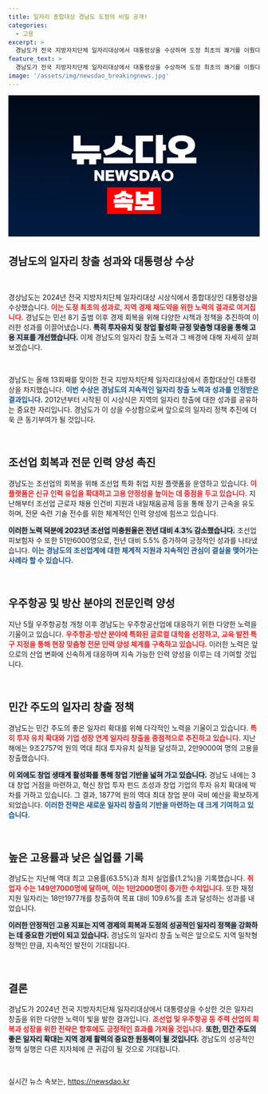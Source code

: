 ```yaml
---
title: 일자리 종합대상 경남도 도정의 비밀 공개!
categories:
  - 고용
excerpt: >
  경남도가 전국 지방자치단체 일자리대상에서 대통령상을 수상하며 도정 최초의 쾌거를 이뤘다! 핵심 전략으로 고용률 63.5%, 실업률 1.2%를 기록하며 경제 재도약을 성공적으로 이끌고 있다.
feature_text: >
  경남도가 전국 지방자치단체 일자리대상에서 대통령상을 수상하며 도정 최초의 쾌거를 이뤘다! 핵심 전략으로 고용률 63.5%, 실업률 1.2%를 기록하며 경제 재도약을 성공적으로 이끌고 있다.
image: '/assets/img/newsdao_breakingnews.jpg'
---
```


<p><img src="/assets/img/newsdao_breakingnews.jpg" alt="ranknews 속보" /></p>

<h2 data-ke-size="size26">경남도의 일자리 창출 성과와 대통령상 수상</h2>

<p data-ke-size="size16">&nbsp;</p>

<p>경상남도는 2024년 전국 지방자치단체 일자리대상 시상식에서 종합대상인 대통령상을 수상했습니다. <b><span style="color: #ee2323;">이는 도정 최초의 성과로, 지역 경제 재도약을 위한 노력의 결과로 여겨집니다.</span></b> 경남도는 민선 8기 출범 이후 경제 회복을 위해 다양한 시책과 정책을 추진하여 이러한 성과를 이끌어냈습니다. <b><span style="background-color: #21538527;">특히 투자유치 및 창업 활성화 규정 맞춤형 대응을 통해 고용 지표를 개선했습니다.</span></b> 이제 경남도의 일자리 창출 노력과 그 배경에 대해 자세히 살펴보겠습니다.</p>

<p data-ke-size="size16">&nbsp;</p>

<p>경남도는 올해 13회째를 맞이한 전국 지방자치단체 일자리대상에서 종합대상인 대통령상을 차지했습니다. <b><span style="color: #1a5490;">이번 수상은 경남도의 지속적인 일자리 창출 노력과 성과를 인정받은 결과입니다.</span></b> 2012년부터 시작된 이 시상식은 지역의 일자리 창출에 대한 성과를 공유하는 중요한 자리입니다. 경남도가 이 상을 수상함으로써 앞으로의 일자리 정책 추진에 더욱 큰 동기부여가 될 것입니다. </p>

<p data-ke-size="size16">&nbsp;</p>

<h2 data-ke-size="size26">조선업 회복과 전문 인력 양성 촉진</h2>

<p>경남도는 조선업의 회복을 위해 조선업 특화 취업 지원 플랫폼을 운영하고 있습니다. <b><span style="color: #ee2323;">이 플랫폼은 신규 인력 유입을 확대하고 고용 안정성을 높이는 데 중점을 두고 있습니다.</span></b> 지난해부터 조선업 근로자 채용 인건비 지원과 내일채움공제 등을 통해 장기 근속을 유도하며, 전문 숙련 기술 전수를 위한 체계적인 인력 양성에 힘쓰고 있습니다. </p>

<p><b><span style="background-color: #21538527;">이러한 노력 덕분에 2023년 조선업 미충원율은 전년 대비 4.3% 감소했습니다.</span></b> 조선업 피보험자 수 또한 51만6000명으로, 전년 대비 5.5% 증가하여 긍정적인 성과를 나타냈습니다. <b><span style="color: #1a5490;">이는 경남도의 조선업계에 대한 체계적 지원과 지속적인 관심이 결실을 맺어가는 사례라 할 수 있습니다.</span></b></p>

<p data-ke-size="size16">&nbsp;</p>

<h2 data-ke-size="size26">우주항공 및 방산 분야의 전문인력 양성</h2>

<p>지난 5월 우주항공청 개청 이후 경남도는 우주항공산업에 대응하기 위한 다양한 노력을 기울이고 있습니다. <b><span style="color: #ee2323;">우주항공·방산 분야에 특화된 글로컬 대학을 선정하고, 교육 발전 특구 지정을 통해 현장 맞춤형 전문 인력 양성 체계를 구축하고 있습니다.</span></b> 이러한 노력은 앞으로의 산업 변화에 신속하게 대응하며 지속 가능한 인력 양성을 이루는 데 기여할 것입니다. </p>

<p data-ke-size="size16">&nbsp;</p>

<h2 data-ke-size="size26">민간 주도의 일자리 창출 정책</h2>

<p>경남도는 민간 주도의 좋은 일자리 확대를 위해 다각적인 노력을 기울이고 있습니다. <b><span style="color: #ee2323;">특히 투자 유치 확대와 기업 성장 연계 일자리 창출을 중점적으로 추진하고 있습니다.</span></b> 지난해에는 9조2757억 원의 역대 최대 투자유치 실적을 달성하고, 2만9000여 명의 고용을 창출했습니다.</p>

<p><b><span style="background-color: #21538527;">이 외에도 창업 생태계 활성화를 통해 창업 기반을 넓혀 가고 있습니다.</span></b> 경남도 내에는 3대 창업 거점을 마련하고, 혁신 창업 투자 펀드 조성과 창업 기업의 투자 유치 확대에 박차를 가하고 있습니다. 그 결과, 1877억 원의 역대 최대 창업 분야 국비 예산을 확보하게 되었습니다. <b><span style="color: #1a5490;">이러한 전략은 새로운 일자리 창출의 기반을 마련하는 데 크게 기여하고 있습니다.</span></b></p>

<p data-ke-size="size16">&nbsp;</p>

<h2 data-ke-size="size26">높은 고용률과 낮은 실업률 기록</h2>

<p>경남도는 지난해 역대 최고 고용률(63.5%)과 최저 실업률(1.2%)을 기록했습니다. <b><span style="color: #ee2323;">취업자 수는 149만7000명에 달하며, 이는 1만2000명이 증가한 수치입니다.</span></b> 또한 재정 지원 일자리는 18만1977개를 창출하여 목표 대비 109.6%를 초과 달성하는 성과를 내었습니다.</p>

<p><b><span style="background-color: #21538527;">이러한 안정적인 고용 지표는 지역 경제의 회복과 도정의 성공적인 일자리 정책을 강화하는 데 중요한 기반이 되고 있습니다.</span></b> 경남도의 일자리 창출 노력은 앞으로도 지역 밀착형 정책인 만큼, 지속적인 발전이 기대됩니다. </p>

<p data-ke-size="size16">&nbsp;</p>

<h2 data-ke-size="size26">결론</h2>

<p>경남도가 2024년 전국 지방자치단체 일자리대상에서 대통령상을 수상한 것은 일자리 창출을 위한 다양한 노력이 빛을 발한 결과입니다. <b><span style="color: #ee2323;">조선업 및 우주항공 등 주력 산업의 회복과 성장을 위한 전략은 향후에도 긍정적인 효과를 가져올 것입니다.</span></b> <b><span style="background-color: #21538527;">또한, 민간 주도의 좋은 일자리 확대는 지역 경제 활력의 중요한 원동력이 될 것입니다.</span></b> 경남도의 성공적인 정책 실행은 다른 지자체에 큰 귀감이 될 것으로 기대됩니다. </p>

<p data-ke-size="size16">&nbsp;</p>
실시간 뉴스 속보는, <a href="https://newsdao.kr" rel="dofollow">https://newsdao.kr</a>


